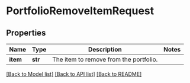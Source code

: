# PortfolioRemoveItemRequest

## Properties
Name | Type | Description | Notes
------------ | ------------- | ------------- | -------------
**item** | **str** | The item to remove from the portfolio. | 

[[Back to Model list]](../README.md#documentation-for-models) [[Back to API list]](../README.md#documentation-for-api-endpoints) [[Back to README]](../README.md)

